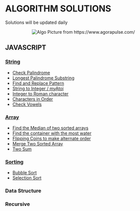 <h1> ALGORITHM SOLUTIONS</h1>
<p>Solutions will be updated daily</p>
<p align="center"><img alt="Algo Picture from https://www.agorapulse.com/" src="https://www.agorapulse.com/social-media-lab/wp-content/uploads/sites/6/2020/06/instagram-algorithm-image.png"/></p>

## JAVASCRIPT

### [String](String)
- [Check Palindrome](String/checkPalindrome.js)
- [Longest Palindrome Substring](String/longestPalindromeSub.js)  
- [Find and Replace Pattern](/String/findAndReplacePattern.js)
- [String to Integer / myAtoi](/String/myAtoi.js)
- [Integer to Roman character](String/IntegerToRoman.js)
- [Characters in Order](String/CharsInOrder.js)
- [Check Vowels](String/CheckVowels.js)
### [Array](Array)
- [Find the Median of two sorted arrays](Array/findMedianSortedArrays.js)
- [Find the container with the most water](Array/containerWithMostWater.js)
- [Flipping Coins to make alternate order](Array/flippingCoins.js)
- [Merge Two Sorted Array](/Array/ArrayUnion.js)
- [Two Sum](Array/twoSum.js)
### [Sorting](Sorting)
- [Bubble Sort](Sorting/bubbleSort.js)
- [Selection Sort](Sorting/selectionSort.js)
### Data Structure
### Recursive

